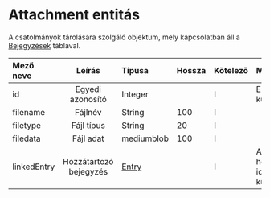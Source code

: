 # Attachment entitás

A csatolmányok tárolására szolgáló objektum, mely kapcsolatban áll a [Bejegyzések](entity-entry.md) táblával.

| Mező neve   |         Leírás         | Típusa                   | Hossza | Kötelező | Megkötések                            |
| :---------- | :--------------------: | :----------------------- | :----- | :------- | :------------------------------------ |
| id          |    Egyedi azonosító    | Integer                  |        | I        | Elsődleges kulcs                      |
| filename    |        Fájlnév         | String                   | 100    | I        |                                       |
| filetype    |       Fájl típus       | String                   | 20     | I        |                                       |
| filedata    |       Fájl adat        | mediumblob               | 100    | I        |                                       |
| linkedEntry | Hozzátartozó bejegyzés | [Entry](entity-entry.md) |        | I        | Az Entry.id-hoz tartozó idegen kulcs. |
